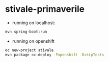 # stivale-primaverile

* running on localhost:
```bash
mvn spring-boot:run
```

* running on openshift
```bash
oc new-project stivale
mvn package oc:deploy -Popenshift -DskipTests
```
